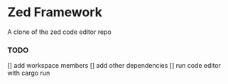 # Zed Framework

A clone of the zed code editor repo

### TODO

[] add workspace members
[] add other dependencies
[] run code editor with cargo run

